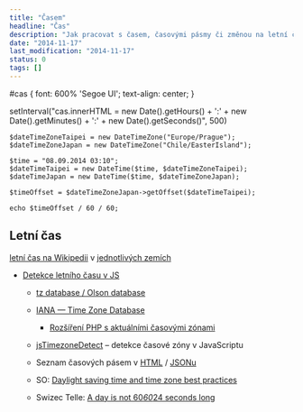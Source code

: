 ```yaml
---
title: "Časem"
headline: "Čas"
description: "Jak pracovat s časem, časovými pásmy či změnou na letní čas."
date: "2014-11-17"
last_modification: "2014-11-17"
status: 0
tags: []
---
```


#cas {
    font: 600% 'Segoe UI';
    text-align: center;
}

setInterval("cas.innerHTML = new Date().getHours() + ':' + new Date().getMinutes() + ':' + new Date().getSeconds()", 500)

```
$dateTimeZoneTaipei = new DateTimeZone("Europe/Prague");
$dateTimeZoneJapan = new DateTimeZone("Chile/EasterIsland");

$time = "08.09.2014 03:10";
$dateTimeTaipei = new DateTime($time, $dateTimeZoneTaipei);
$dateTimeJapan = new DateTime($time, $dateTimeZoneJapan);

$timeOffset = $dateTimeZoneJapan->getOffset($dateTimeTaipei);

echo $timeOffset / 60 / 60;
```

## Letní čas

[letní čas na Wikipedii](http://cs.wikipedia.org/wiki/Letní_čas) v [jednotlivých zemích](http://en.wikipedia.org/wiki/Daylight_saving_time_by_country)

- [Detekce letního času v JS](http://javascript.about.com/library/bldst.htm)

  - [tz database / Olson database](http://en.wikipedia.org/wiki/Tz_database)

  - [IANA — Time Zone Database](http://www.iana.org/time-zones)

    - [Rozšíření PHP s aktuálními časovými zónami](http://pecl.php.net/package/timezonedb)

  - [jsTimezoneDetect](https://bitbucket.org/pellepim/jstimezonedetect/) – detekce časové zóny v JavaScriptu

  - Seznam časových pásem v [HTML](https://gist.github.com/ykessler/3349954) / [JSONu](https://gist.github.com/ykessler/3349960)

  - SO: [Daylight saving time and time zone best practices](http://stackoverflow.com/questions/2532729/daylight-saving-time-and-time-zone-best-practices?rq=1)

  - Swizec Telle: [A day is not 60*60*24 seconds long](http://swizec.com/blog/a-day-is-not-606024-seconds-long/swizec/6755)